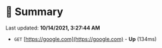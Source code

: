 # 📖 Summary
Last updated: **10/14/2021, 3:27:44 AM**

- `GET` [https://google.com](https://google.com) - **Up** (134ms)
